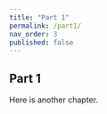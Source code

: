 ```yaml
---
title: "Part 1"
permalink: /part1/
nav_order: 3
published: false
---
```


## Part 1

Here is another chapter.

